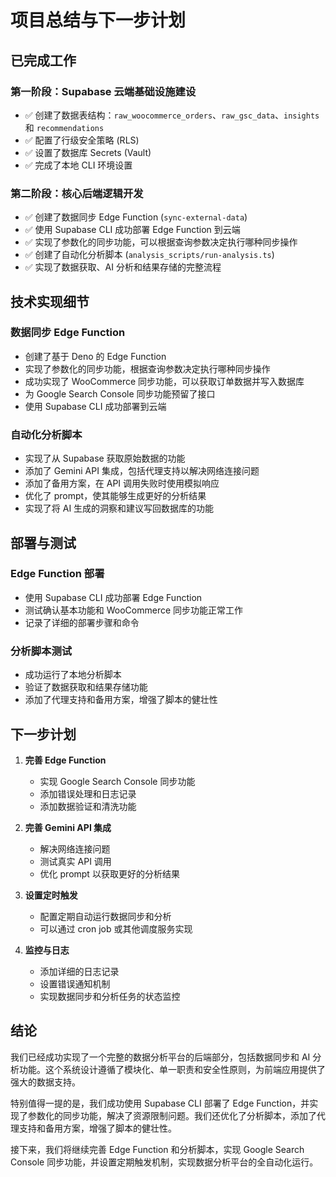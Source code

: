 # 项目总结与下一步计划

## 已完成工作

### 第一阶段：Supabase 云端基础设施建设
- ✅ 创建了数据表结构：`raw_woocommerce_orders`、`raw_gsc_data`、`insights` 和 `recommendations`
- ✅ 配置了行级安全策略 (RLS)
- ✅ 设置了数据库 Secrets (Vault)
- ✅ 完成了本地 CLI 环境设置

### 第二阶段：核心后端逻辑开发
- ✅ 创建了数据同步 Edge Function (`sync-external-data`)
- ✅ 使用 Supabase CLI 成功部署 Edge Function 到云端
- ✅ 实现了参数化的同步功能，可以根据查询参数决定执行哪种同步操作
- ✅ 创建了自动化分析脚本 (`analysis_scripts/run-analysis.ts`)
- ✅ 实现了数据获取、AI 分析和结果存储的完整流程

## 技术实现细节

### 数据同步 Edge Function
- 创建了基于 Deno 的 Edge Function
- 实现了参数化的同步功能，根据查询参数决定执行哪种同步操作
- 成功实现了 WooCommerce 同步功能，可以获取订单数据并写入数据库
- 为 Google Search Console 同步功能预留了接口
- 使用 Supabase CLI 成功部署到云端

### 自动化分析脚本
- 实现了从 Supabase 获取原始数据的功能
- 添加了 Gemini API 集成，包括代理支持以解决网络连接问题
- 添加了备用方案，在 API 调用失败时使用模拟响应
- 优化了 prompt，使其能够生成更好的分析结果
- 实现了将 AI 生成的洞察和建议写回数据库的功能

## 部署与测试

### Edge Function 部署
- 使用 Supabase CLI 成功部署 Edge Function
- 测试确认基本功能和 WooCommerce 同步功能正常工作
- 记录了详细的部署步骤和命令

### 分析脚本测试
- 成功运行了本地分析脚本
- 验证了数据获取和结果存储功能
- 添加了代理支持和备用方案，增强了脚本的健壮性

## 下一步计划

1. **完善 Edge Function**
   - 实现 Google Search Console 同步功能
   - 添加错误处理和日志记录
   - 添加数据验证和清洗功能

2. **完善 Gemini API 集成**
   - 解决网络连接问题
   - 测试真实 API 调用
   - 优化 prompt 以获取更好的分析结果

3. **设置定时触发**
   - 配置定期自动运行数据同步和分析
   - 可以通过 cron job 或其他调度服务实现

4. **监控与日志**
   - 添加详细的日志记录
   - 设置错误通知机制
   - 实现数据同步和分析任务的状态监控

## 结论

我们已经成功实现了一个完整的数据分析平台的后端部分，包括数据同步和 AI 分析功能。这个系统设计遵循了模块化、单一职责和安全性原则，为前端应用提供了强大的数据支持。

特别值得一提的是，我们成功使用 Supabase CLI 部署了 Edge Function，并实现了参数化的同步功能，解决了资源限制问题。我们还优化了分析脚本，添加了代理支持和备用方案，增强了脚本的健壮性。

接下来，我们将继续完善 Edge Function 和分析脚本，实现 Google Search Console 同步功能，并设置定期触发机制，实现数据分析平台的全自动化运行。 